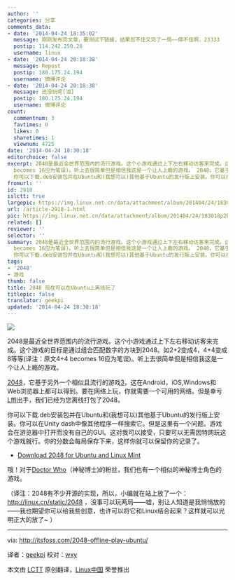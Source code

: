 ```yaml
---
author: ''
categories: 分享
comments_data:
- date: '2014-04-24 18:35:02'
  message: 刚刚发布完文章，要测试下链接，结果忍不住又完了一局——停不住啊，23333
  postip: 114.242.250.26
  username: linux
- date: '2014-04-24 20:18:38'
  message: Repost
  postip: 180.175.24.194
  username: 微博评论
- date: '2014-04-24 20:18:38'
  message: 还没玩呢[泪]
  postip: 180.175.24.194
  username: 微博评论
count:
  commentnum: 3
  favtimes: 0
  likes: 0
  sharetimes: 1
  viewnum: 4725
date: '2014-04-24 18:30:18'
editorchoice: false
excerpt: 2048是最近全世界范围内的流行游戏。这个小游戏通过上下左右移动访客来完成。这个游戏的目标是通过组合匹配数字的方块到2048。如2+2变成4，4+4变成8等等(译注：原文4+4
  becomes 16应为笔误)。听上去很简单但是相信我这是一个让人上瘾的游戏。 2048，它基于另外一个相似且流行的游戏3，这在Android，iOS,Windows和Web浏览器上都可以得到。要在网络上玩，你就需要一个可用的网络。但是幸亏Lffl出手，我们已经为您离线打包了2048。
  你可以下载.deb安装包并在Ubuntu和(我想可以)其他基于Ubuntu的发行版上安装。你可以在Unity dash中像其他程序
fromurl: ''
id: 2918
islctt: true
largepic: https://img.linux.net.cn/data/attachment/album/201404/24/183018p2hahh2dcehssayi.jpeg
url: /article-2918-1.html
pic: https://img.linux.net.cn/data/attachment/album/201404/24/183018p2hahh2dcehssayi.jpeg.thumb.jpg
related: []
reviewer: ''
selector: ''
summary: 2048是最近全世界范围内的流行游戏。这个小游戏通过上下左右移动访客来完成。这个游戏的目标是通过组合匹配数字的方块到2048。如2+2变成4，4+4变成8等等(译注：原文4+4
  becomes 16应为笔误)。听上去很简单但是相信我这是一个让人上瘾的游戏。 2048，它基于另外一个相似且流行的游戏3，这在Android，iOS,Windows和Web浏览器上都可以得到。要在网络上玩，你就需要一个可用的网络。但是幸亏Lffl出手，我们已经为您离线打包了2048。
  你可以下载.deb安装包并在Ubuntu和(我想可以)其他基于Ubuntu的发行版上安装。你可以在Unity dash中像其他程序
tags:
- '2048'
- 游戏
thumb: false
title: 2048 现在可以在Ubuntu上离线玩了
titlepic: false
translator: geekpi
updated: '2014-04-24 18:30:18'
---
```


![](/data/attachment/album/201404/24/183018p2hahh2dcehssayi.jpeg)


2048是最近全世界范围内的流行游戏。这个小游戏通过上下左右移动访客来完成。这个游戏的目标是通过组合匹配数字的方块到2048。如2+2变成4，4+4变成8等等(译注：原文4+4 becomes 16应为笔误)。听上去很简单但是相信我这是一个让人上瘾的游戏。


[2048](http://gabrielecirulli.github.io/2048/)，它基于另外一个相似且流行的游戏[3](http://asherv.com/threes/)，这在Android，iOS,Windows和Web浏览器上都可以得到。要在网络上玩，你就需要一个可用的网络。但是幸亏[Lffl](http://www.lffl.org/)出手，我们已经为您离线打包了2048。


你可以下载.deb安装包并在Ubuntu和(我想可以)其他基于Ubuntu的发行版上安装。你可以在Unity dash中像其他程序一样搜索它。但是这里有一个问题。游戏会在游览器中打开而没有自己的GUI。这对我可以接受，只要可以无需因特网玩这个游戏就行。你的分数会每局保存下来，这样你就可以保留你的记录了。


* [Download 2048 for Ubuntu and Linux Mint](http://sourceforge.net/projects/linuxfreedomfor/files/ubuntu/2048_1_all.deb/download)


哦！对于[Doctor Who](http://en.wikipedia.org/wiki/Doctor_Who)（神秘博士)的粉丝，我们也有一个相似的神秘博士角色的游戏。


（译注：2048有不少开源的实现，所以，小编就在站上放了一个：<http://linux.cn/static/2048> ，没事可以玩两局——嘘，别让人知道是我悄悄放的——我也期望你可以给我些创意，也许可以将它和Linux结合起来？这样就可以光明正大的放了~ ）




---


via: <http://itsfoss.com/2048-offline-play-ubuntu/>


译者：[geekpi](https://github.com/geekpi) 校对：[wxy](https://github.com/wxy)


本文由 [LCTT](https://github.com/LCTT/TranslateProject) 原创翻译，[Linux中国](http://linux.cn/) 荣誉推出